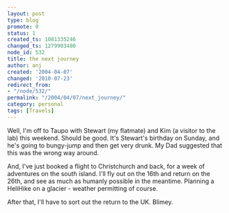 ```yaml
---
layout: post
type: blog
promote: 0
status: 1
created_ts: 1081335246
changed_ts: 1279903480
node_id: 532
title: the next journey
author: anj
created: '2004-04-07'
changed: '2010-07-23'
redirect_from:
- "/node/532/"
permalink: "/2004/04/07/next_journey/"
category: personal
tags: [Travels]
---
```

Well, I'm off to Taupo with Stewart (my flatmate) and Kim (a visitor to the lab) this weekend.  Should be good.  It's Stewart's birthday on Sunday, and he's going to bungy-jump and then get very drunk.  My Dad suggested that this was the wrong way around.

And, I've just booked a flight to Christchurch and back, for a week of adventures on the south island.  I'll fly out on the 16th and return on the 26th, and see as much as humanly possible in the meantime.  Planning a HeliHike on a glacier - weather permitting of course.

After that, I'll have to sort out the return to the UK.  Blimey.
